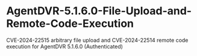 # AgentDVR-5.1.6.0-File-Upload-and-Remote-Code-Execution
CVE-2024-22515 arbitrary file upload and CVE-2024-22514 remote code execution for AgentDVR 5.1.6.0 (Authenticated)
